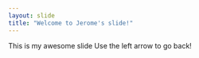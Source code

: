 ```yaml
---
layout: slide
title: "Welcome to Jerome's slide!"
---
```

This is my awesome slide
Use the left arrow to go back!